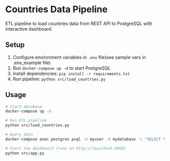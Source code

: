 # Countries Data Pipeline

ETL pipeline to load countries data from REST API to PostgreSQL with interactive dashboard.

## Setup

1. Configure environment variables in `.env` file(see sample vars in .env_example file)
2. Run `docker-compose up -d` to start PostgreSQL
3. Install dependencies: `pip install -r requirements.txt`
4. Run pipeline: `python src/load_countries.py`

## Usage

```bash
# Start database
docker-compose up -d

# Run ETL pipeline
python src/load_countries.py

# Query data
docker-compose exec postgres psql -U myuser -d mydatabase -c "SELECT * FROM countries LIMIT 5;"

# Start the dashboard (runs on http://localhost:8050)
python src/app.py